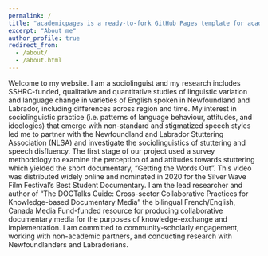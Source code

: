 ```yaml
---
permalink: /
title: "academicpages is a ready-to-fork GitHub Pages template for academic personal websites"
excerpt: "About me"
author_profile: true
redirect_from:
  - /about/
  - /about.html
---
```


Welcome to my website. I am a sociolinguist and my research includes SSHRC-funded, qualitative and quantitative studies of linguistic variation and language change in varieties of English spoken in Newfoundland and Labrador, including differences across region and time. My interest in sociolinguistic practice (i.e. patterns of language behaviour, attitudes, and ideologies) that emerge with non-standard and stigmatized speech styles led me to partner with the Newfoundland and Labrador Stuttering Association (NLSA) and investigate the sociolinguistics of stuttering and speech disfluency. The first stage of our project used a survey methodology to examine the perception of and attitudes towards stuttering which yielded the short documentary, “Getting the Words Out”. This video was distributed widely online and nominated in 2020 for the Silver Wave Film Festival’s Best Student Documentary. I am the lead researcher and author of “The DOCTalks Guide: Cross-sector Collaborative Practices for Knowledge-based Documentary Media” the bilingual French/English, Canada Media Fund-funded resource for producing collaborative documentary media for the purposes of knowledge-exchange and implementation. I am committed to community-scholarly engagement, working with non-academic partners, and conducting research with Newfoundlanders and Labradorians.
